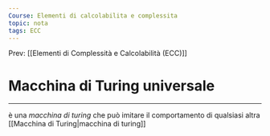 ```yaml
---
Course: Elementi di calcolabilita e complessita
topic: nota
tags: ECC
---
```


Prev: [[Elementi di Complessità e Calcolabilità (ECC)]]

# Macchina di Turing universale
---
è una _macchina di turing_ che può imitare il comportamento di qualsiasi altra [[Macchina di Turing|macchina di turing]]